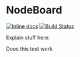 NodeBoard
========

[![Inline docs](http://inch-ci.org/github/DarkPurple141/nodeboard.svg?branch=master)](http://inch-ci.org/github/DarkPurple141/nodeboard)
[![Build Status](https://travis-ci.org/DarkPurple141/nodeboard.png?branch=master)](https://travis-ci.org/DarkPurple141/nodeboard)

Explain stuff here:

Does this test work
